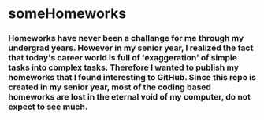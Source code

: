 # someHomeworks
### Homeworks have never been a challange for me through my undergrad years. However in my senior year, I realized the fact that today's career world is full of 'exaggeration' of simple tasks into complex tasks. Therefore I wanted to publish my homeworks that I found interesting to GitHub. Since this repo is created in my senior year, most of the coding based homeworks are lost in the eternal void of my computer, do not expect to see much.

